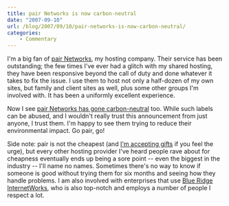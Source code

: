 ```yaml
---
title: pair Networks is now carbon-neutral
date: "2007-09-10"
url: /blog/2007/09/10/pair-networks-is-now-carbon-neutral/
categories:
    - Commentary
---
```

I'm a big fan of [pair Networks][1], my hosting company. Their service has been outstanding; the few times I've ever had a glitch with my shared hosting, they have been responsive beyond the call of duty and done whatever it takes to fix the issue. I use them to host not only a half-dozen of my own sites, but family and client sites as well, plus some other groups I'm involved with. It has been a uniformly excellent experience.

Now I see [pair Networks has gone carbon-neutral][2] too. While such labels can be abused, and I wouldn't really trust this announcement from just anyone, I trust them. I'm happy to see them trying to reduce their environmental impact. Go pair, go!

Side note: pair is not the cheapest (and [I'm accepting gifts][3] if you feel the urge), but every other hosting provider I've heard people rave about for cheapness eventually ends up being a sore point -- even the biggest in the industry -- I'll name no names. Sometimes there's no way to know if someone is good without trying them for six months and seeing how they handle problems. I am also involved with enterprises that use [Blue Ridge InternetWorks][4], who is also top-notch and employs a number of people I respect a lot.

 [1]: http://www.pair.com/
 [2]: http://www.pair.com/news/
 [3]: http://www.xaprb.com/blog/donate/
 [4]: http://www.briworks.net/

